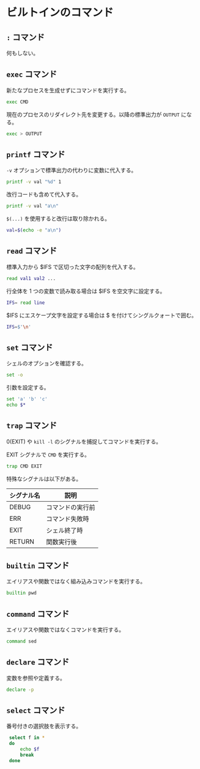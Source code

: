 # ビルトインのコマンド

## `:` コマンド

何もしない。

## `exec` コマンド

新たなプロセスを生成せずにコマンドを実行する。

```sh
exec CMD
```

現在のプロセスのリダイレクト先を変更する。以降の標準出力が ```OUTPUT``` になる。

```sh
exec > OUTPUT
```

## `printf` コマンド

```-v``` オプションで標準出力の代わりに変数に代入する。

```sh
printf -v val "%d" 1
```

改行コードも含めて代入する。

```sh
printf -v val "a\n"
```

`$(...)` を使用すると改行は取り除かれる。

```sh
val=$(echo -e "a\n")
```

## `read` コマンド

標準入力から $IFS で区切った文字の配列を代入する。

```sh
read val1 val2 ...
```

行全体を 1 つの変数で読み取る場合は $IFS を空文字に設定する。

```sh
IFS= read line
```

$IFS にエスケープ文字を設定する場合は $ を付けてシングルクォートで囲む。

```sh
IFS=$'\n'
```

## `set` コマンド

シェルのオプションを確認する。

```sh
set -o
```

引数を設定する。

```sh
set 'a' 'b' 'c'
echo $*
```

## `trap` コマンド

0(EXIT) や ```kill -l``` のシグナルを捕捉してコマンドを実行する。

EXIT シグナルで ```CMD``` を実行する。

```sh
trap CMD EXIT
```

特殊なシグナルは以下がある。

| シグナル名 | 説明             |
| ---------- | ---------------- |
| DEBUG      | コマンドの実行前 |
| ERR        | コマンド失敗時   |
| EXIT       | シェル終了時     |
| RETURN     | 関数実行後       |

## `builtin` コマンド

エイリアスや関数ではなく組み込みコマンドを実行する。

```sh
builtin pwd
```

## `command` コマンド

エイリアスや関数ではなくコマンドを実行する。

```sh
command sed
```

## `declare` コマンド

変数を参照や定義する。

```sh
declare -p
```

## `select` コマンド

番号付きの選択肢を表示する。

```sh
 select f in *
 do
     echo $f
     break
 done
```
